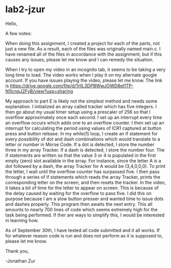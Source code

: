# lab2-jzur
Hello,

A few notes:

When doing this assignment, I created a project for each of the parts, not just a new file. As a result, each of the files was originally named main.c. I have renamed all of the files in accordance with the assignment, but if this causes any issues, please let me know and I can remedy the situation.

When I try to open my video in an incognito tab, it seems to be taking a very long time to load. The video works when I play it on my alternate google account. If you have issues playing the video, please let me know. The link is https://drive.google.com/file/d/1rIlL3DPBWwJOWD8el1TP-N1IcnqJ2FyB/view?usp=sharing

My approach to part E is likely not the simplest method and needs some explanation. I initialized an array called tracker which has five integers. I then go about my usual timer setup using a prescaler of 256 so that I overflow approximately once each second. I set up an interrupt every time an overflow occurs which adds one to an overflow counter. I then set up an interrupt for calculating the period using values of ICR1 captured at button press and button release. In my while(1) loop, I create an if statement for every possibility of dot and dash combinations which would translate to a letter or number in Morse Code. If a dot is detected, I store the number three in my array Tracker. If a dash is detected, I store the number four. The if statements are written so that the value 3 or 4 is populated in the first empty (zero) slot available in the array. For instance, since the letter A is a dot followed by a dash, the array Tracker for A would be (3,4,0,0,0). To print the letter, I wait until the overflow counter has surpassed five. I then pass through a series of if statements which reads the array Tracker, prints the corresponding letter on the screen, and then resets the tracker. 
In the video, it takes a bit of time for the letter to appear on screen. This is because of the delay caused by waiting for the overflow to pass five. I did this on purpose because I am a slow button presser and wanted time to issue dots and dashes properly. This program then awaits the next entry. This all amounts to nearly 700 lines of code which seems extremely high for the task being performed. If ther are ways to simplify this, I would be interested in learning how. 

As of September 30th, I have tested all code submitted and it all works. If for whatever reason code is run and does not perform as it is supposed to, please let me know. 

Thank you,

-Jonathan Zur
